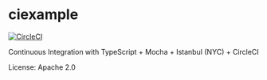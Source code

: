 # ciexample

[![CircleCI](https://circleci.com/gh/hscasn/ciexample/tree/master.svg?style=svg)](https://circleci.com/gh/hscasn/ciexample/tree/master)

Continuous Integration with TypeScript + Mocha + Istanbul (NYC) + CircleCI

License: Apache 2.0
